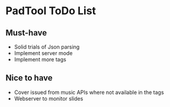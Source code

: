 PadTool ToDo List
=================

Must-have
---------

- Solid trials of Json parsing
- Implement server mode
- Implement more tags

Nice to have
------------

- Cover issued from music APIs where not available in the tags
- Webserver to monitor slides
